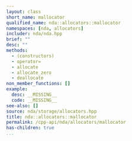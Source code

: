 ```yaml
---
layout: class
short_name: mallocator
qualified_name: nda::allocators::mallocator
namespaces: [nda, allocators]
includer: nda/nda.hpp
brief: ""
desc: ""
methods:
  - (constructors)
  - operator=
  - allocate
  - allocate_zero
  - deallocate
non_member_functions: []
example:
  desc: __MISSING__
  code: __MISSING__
see-also: []
source: nda/storage/allocators.hpp
title: nda::allocators::mallocator
permalink: /cpp-api/nda/allocators/mallocator
has-children: true
...
```


